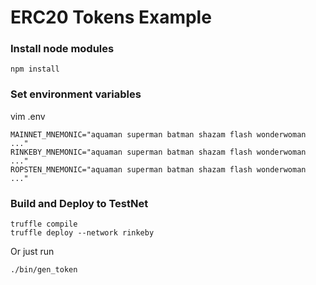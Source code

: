 # ERC20 Tokens Example

### Install node modules
```
npm install
```

### Set environment variables
vim .env
```
MAINNET_MNEMONIC="aquaman superman batman shazam flash wonderwoman ..."
RINKEBY_MNEMONIC="aquaman superman batman shazam flash wonderwoman ..."
ROPSTEN_MNEMONIC="aquaman superman batman shazam flash wonderwoman ..."
```

### Build and Deploy to TestNet
```
truffle compile
truffle deploy --network rinkeby
```
Or just run
```
./bin/gen_token
```
